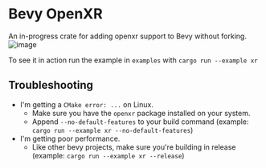 # Bevy OpenXR

An in-progress crate for adding openxr support to Bevy without forking. 
![image](https://github.com/awtterpip/bevy_openxr/assets/50841145/aa01fde4-7915-49b9-b486-ff61ce6d57a9)

To see it in action run the example in `examples` with `cargo run --example xr`

## Troubleshooting

- I'm getting a `CMake error: ...` on Linux.
    - Make sure you have the `openxr` package installed on your system.
    - Append `--no-default-features` to your build command (example: `cargo run --example xr --no-default-features`)
- I'm getting poor performance.
    - Like other bevy projects, make sure you're building in release (example: `cargo run --example xr --release`)
